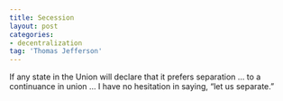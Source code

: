 ```yaml
---
title: Secession
layout: post
categories:
- decentralization
tag: 'Thomas Jefferson'
---
```


If any state in the Union will declare that it prefers separation … to a continuance in union … I have no hesitation in saying, “let us separate.”
